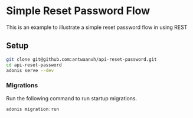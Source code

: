 # Simple Reset Password Flow

This is an example to illustrate a simple reset password flow in using REST


## Setup

```bash
git clone git@github.com:antwaanvh/api-reset-password.git
cd api-reset-password
adonis serve --dev
```

### Migrations

Run the following command to run startup migrations.

```js
adonis migration:run
```

